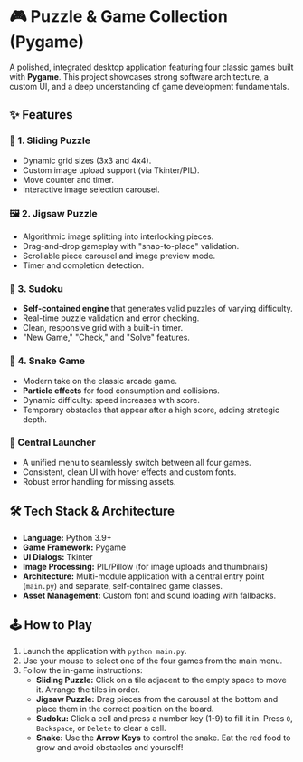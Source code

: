 # 🎮 Puzzle & Game Collection (Pygame)

A polished, integrated desktop application featuring four classic games built with **Pygame**. This project showcases strong software architecture, a custom UI, and a deep understanding of game development fundamentals.


## ✨ Features

### 🧩 1. Sliding Puzzle
*   Dynamic grid sizes (3x3 and 4x4).
*   Custom image upload support (via Tkinter/PIL).
*   Move counter and timer.
*   Interactive image selection carousel.

### 🖼️ 2. Jigsaw Puzzle
*   Algorithmic image splitting into interlocking pieces.
*   Drag-and-drop gameplay with "snap-to-place" validation.
*   Scrollable piece carousel and image preview mode.
*   Timer and completion detection.

### 🔢 3. Sudoku
*   **Self-contained engine** that generates valid puzzles of varying difficulty.
*   Real-time puzzle validation and error checking.
*   Clean, responsive grid with a built-in timer.
*   "New Game," "Check," and "Solve" features.

### 🐍 4. Snake Game
*   Modern take on the classic arcade game.
*   **Particle effects** for food consumption and collisions.
*   Dynamic difficulty: speed increases with score.
*   Temporary obstacles that appear after a high score, adding strategic depth.

### 🎯 Central Launcher
*   A unified menu to seamlessly switch between all four games.
*   Consistent, clean UI with hover effects and custom fonts.
*   Robust error handling for missing assets.

## 🛠️ Tech Stack & Architecture

*   **Language:** Python 3.9+
*   **Game Framework:** Pygame
*   **UI Dialogs:** Tkinter
*   **Image Processing:** PIL/Pillow (for image uploads and thumbnails)
*   **Architecture:** Multi-module application with a central entry point (`main.py`) and separate, self-contained game classes.
*   **Asset Management:** Custom font and sound loading with fallbacks.


## 🕹️ How to Play

1.  Launch the application with `python main.py`.
2.  Use your mouse to select one of the four games from the main menu.
3.  Follow the in-game instructions:
    *   **Sliding Puzzle:** Click on a tile adjacent to the empty space to move it. Arrange the tiles in order.
    *   **Jigsaw Puzzle:** Drag pieces from the carousel at the bottom and place them in the correct position on the board.
    *   **Sudoku:** Click a cell and press a number key (1-9) to fill it in. Press `0`, `Backspace`, or `Delete` to clear a cell.
    *   **Snake:** Use the **Arrow Keys** to control the snake. Eat the red food to grow and avoid obstacles and yourself!

